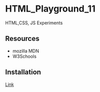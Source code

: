 # HTML_Playground_11
HTML,CSS, JS Experiments

## Resources

* mozilla MDN
* W3Schools

## Installation
[Link](https://github.com/ValRCS/HTML_Playground_11)

